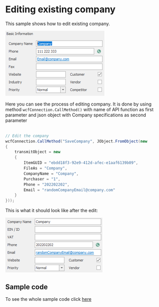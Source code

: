 # Editing existing company
This sample shows how to edit existing company.

![company before](Images/company_before.PNG)

Here you can see the process of editing company. It is done by using method  `wcfConnection.CallMethod()`  with name of API function as first parameter and json object with Company specifications as second parameter
```c#

// Edit the company		
wcfConnection.CallMethod("SaveCompany", JObject.FromObject(new
{
    transmitObject = new
    {
        ItemGUID = "ebdd18f3-92e9-412d-afec-e1aaf6139b09",
        FileAs = "Company",
        CompanyName = "Company",
        Purchaser = "1",
        Phone = "202202202",
        Email = "randomCompanyEmail@company.com"
    }
}));

```

This is what it should look like after the edit:

![company after](Images/company_after.PNG)

## Sample code

To see the whole sample code click [here](Program.cs)
